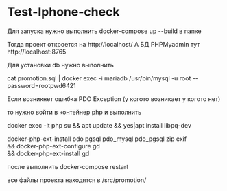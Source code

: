 # Test-Iphone-check

Для запуска нужно выполнить docker-compose up --build в папке

Тогда проект откроется на   http://localhost/
А БД PHPMyadmin тут         http://localhost:8765

Для установки db нужно выполнить 

cat promotion.sql | docker exec -i mariadb /usr/bin/mysql -u root --password=rootpwd6421

Если возникнет ошибка PDO Exception (у когото возникает у когото нет)

то нужно войти в контейнер php и выполнить 

docker exec -it php su &&
apt update &&
yes|apt install libpq-dev

docker-php-ext-install pdo pgsql pdo_mysql pdo_pgsql zip exif \
	&& docker-php-ext-configure gd \
	&& docker-php-ext-install gd 
  
после выполнить docker-compose restart

все файлы проекта находятся в /src/promotion/ 
